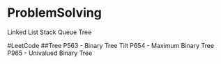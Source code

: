 # ProblemSolving
Linked List
Stack
Queue
Tree

#LeetCode
##Tree
P563 - Binary Tree Tilt
P654 - Maximum Binary Tree
P965 - Univalued Binary Tree
